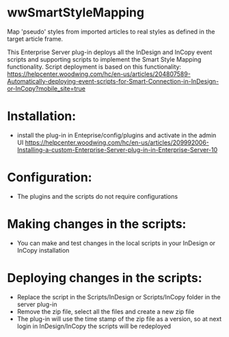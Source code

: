 # wwSmartStyleMapping
Map 'pseudo' styles from imported articles to real styles as defined in the target article frame.

This Enterprise Server plug-in deploys all the InDesign and InCopy event scripts and supporting scripts to implement the Smart Style Mapping functionality. Script deployment is based on this functionality:
https://helpcenter.woodwing.com/hc/en-us/articles/204807589-Automatically-deploying-event-scripts-for-Smart-Connection-in-InDesign-or-InCopy?mobile_site=true

# Installation:
- install the plug-in in Enteprise/config/plugins and activate in the admin UI
https://helpcenter.woodwing.com/hc/en-us/articles/209992006-Installing-a-custom-Enterprise-Server-plug-in-in-Enterprise-Server-10

# Configuration:
- The plugins and the scripts do not require configurations

# Making changes in the scripts:
- You can make and test changes in the local scripts in your InDesign or InCopy installation

# Deploying changes in the scripts:
- Replace the script in the Scripts/InDesign or Scripts/InCopy folder in the server plug-in
- Remove the zip file, select all the files and create a new zip file
- The plug-in will use the time stamp of the zip file as a version, so at next login in InDesign/InCopy the scripts will be redeployed

